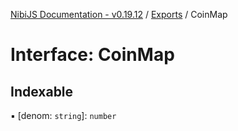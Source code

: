 [NibiJS Documentation - v0.19.12](../intro.md) / [Exports](../modules.md) / CoinMap

# Interface: CoinMap

## Indexable

▪ [denom: `string`]: `number`
